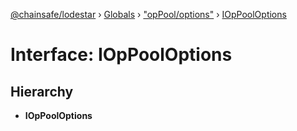 [@chainsafe/lodestar](../README.md) › [Globals](../globals.md) › ["opPool/options"](../modules/_oppool_options_.md) › [IOpPoolOptions](_oppool_options_.ioppooloptions.md)

# Interface: IOpPoolOptions

## Hierarchy

* **IOpPoolOptions**
